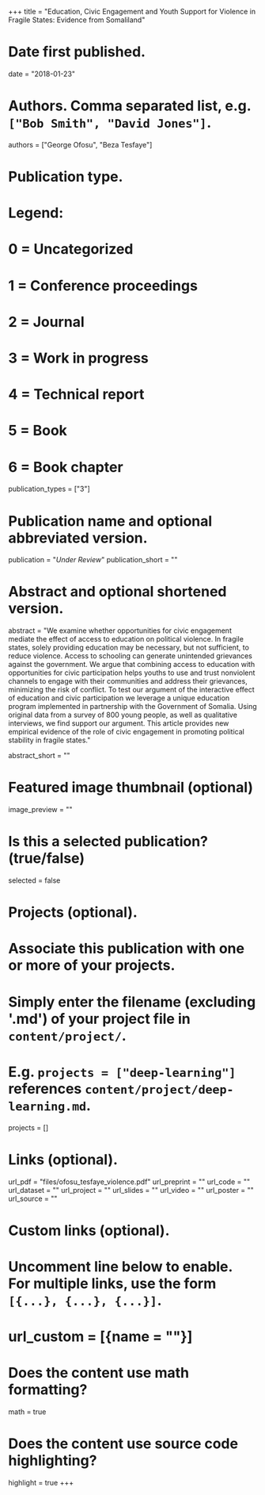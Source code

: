 +++
title = "Education, Civic Engagement and Youth Support for Violence in Fragile States: Evidence from Somaliland"

# Date first published.
date = "2018-01-23"

# Authors. Comma separated list, e.g. `["Bob Smith", "David Jones"]`.
authors = ["George Ofosu", "Beza Tesfaye"]

# Publication type.
# Legend:
# 0 = Uncategorized
# 1 = Conference proceedings
# 2 = Journal
# 3 = Work in progress
# 4 = Technical report
# 5 = Book
# 6 = Book chapter
publication_types = ["3"]

# Publication name and optional abbreviated version.
publication = "*Under Review*"
publication_short = ""

# Abstract and optional shortened version.
abstract = "We examine whether opportunities for civic engagement mediate the effect of access to education on political violence. In fragile states, solely providing education may be necessary, but not sufficient, to reduce violence. Access to schooling can generate unintended grievances against  the government. We argue that combining access to education with opportunities for civic participation helps youths to use and trust nonviolent channels to engage with their communities and address their grievances, minimizing the risk of conflict.  To test our argument of the interactive effect of education and civic participation we leverage a unique education program implemented in partnership with the Government of Somalia. Using original data from a survey of 800 young people, as well as qualitative interviews, we find support our argument.  This article provides new empirical evidence of the role of civic engagement in promoting political stability in fragile states."

abstract_short = ""

# Featured image thumbnail (optional)
image_preview = ""

# Is this a selected publication? (true/false)
selected = false

# Projects (optional).
#   Associate this publication with one or more of your projects.
#   Simply enter the filename (excluding '.md') of your project file in `content/project/`.
#   E.g. `projects = ["deep-learning"]` references `content/project/deep-learning.md`.
projects = []

# Links (optional).
url_pdf = "files/ofosu_tesfaye_violence.pdf"
url_preprint = ""
url_code = ""
url_dataset = ""
url_project = ""
url_slides = ""
url_video = ""
url_poster = ""
url_source = ""

# Custom links (optional).
#   Uncomment line below to enable. For multiple links, use the form `[{...}, {...}, {...}]`.
# url_custom = [{name = ""}]

# Does the content use math formatting?
math = true

# Does the content use source code highlighting?
highlight = true
+++
